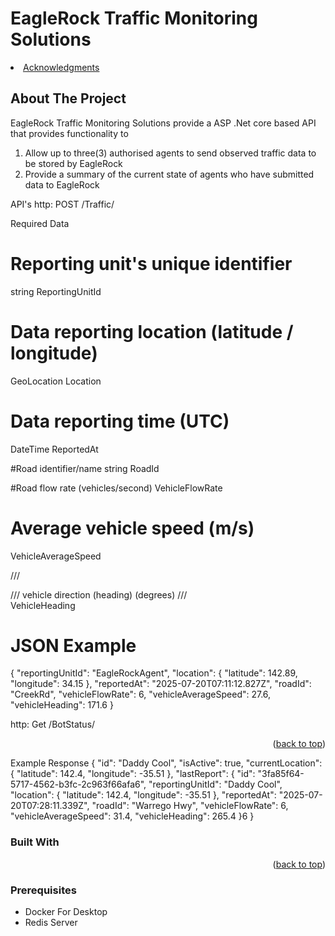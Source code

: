 # EagleRock Traffic Monitoring Solutions
<li><a href="#acknowledgments">Acknowledgments</a></li>
  </ol>
</details>


<!-- ABOUT THE PROJECT -->
## About The Project

EagleRock Traffic Monitoring Solutions provide a ASP .Net core based API that provides functionality to

1) Allow up to three(3) authorised agents to send observed traffic data to be stored by EagleRock
2) Provide a summary of the current state of agents who have submitted data to EagleRock

API's
http: POST /Traffic/

Required Data

 # Reporting unit's unique identifier
 string ReportingUnitId

 # Data reporting location (latitude / longitude)
 GeoLocation Location  

 # Data reporting time (UTC)  
 DateTime ReportedAt

 #Road identifier/name
 string RoadId

 #Road flow rate (vehicles/second)
 VehicleFlowRate 

 # Average vehicle speed (m/s)
VehicleAverageSpeed

 /// <summary>
 /// vehicle direction (heading) (degrees)
 /// </summary>
 VehicleHeading

# JSON Example
{
  "reportingUnitId": "EagleRockAgent",
  "location": {
    "latitude": 142.89,
    "longitude": 34.15
  },
  "reportedAt": "2025-07-20T07:11:12.827Z",
  "roadId": "CreekRd",
  "vehicleFlowRate": 6,
  "vehicleAverageSpeed": 27.6,
  "vehicleHeading": 171.6
}



http: Get /BotStatus/

<p align="right">(<a href="#readme-top">back to top</a>)</p>

Example Response
  {
    "id": "Daddy Cool",
    "isActive": true,
    "currentLocation": {
      "latitude": 142.4,
      "longitude": -35.51
    },
    "lastReport": {
      "id": "3fa85f64-5717-4562-b3fc-2c963f66afa6",
      "reportingUnitId": "Daddy Cool",
      "location": {
        "latitude": 142.4,
        "longitude": -35.51
      },
      "reportedAt": "2025-07-20T07:28:11.339Z",
      "roadId": "Warrego Hwy",
      "vehicleFlowRate": 6,
      "vehicleAverageSpeed": 31.4,
      "vehicleHeading": 265.4
    }6
  }



### Built With



<p align="right">(<a href="#readme-top">back to top</a>)</p>


### Prerequisites
* Docker For Desktop
* Redis Server

